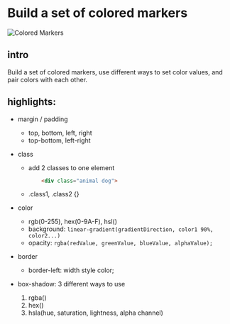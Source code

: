 Build a set of colored markers
=================================

![Colored Markers](https://github.com/liuhailong2022/build-colored-markers/blob/main/colored-markers.png?raw=true "Colored Markers")

## intro
Build a set of colored markers, use different ways to set color values, and pair colors with each other.

## highlights:
- margin / padding
  * top, bottom, left, right
  * top-bottom, left-right

- class
  * add 2 classes to one element
    ```html
        <div class="animal dog">
    ```
  * .class1, .class2 {}

- color
  * rgb(0-255), hex(0-9A-F), hsl()
  * background: `linear-gradient(gradientDirection, color1 90%, color2...)`
  * opacity: `rgba(redValue, greenValue, blueValue, alphaValue);`

- border
  * border-left: width style color;

- box-shadow: 3 different ways to use
  1. rgba()
  2. hex()
  3. hsla(hue, saturation, lightness, alpha channel)


